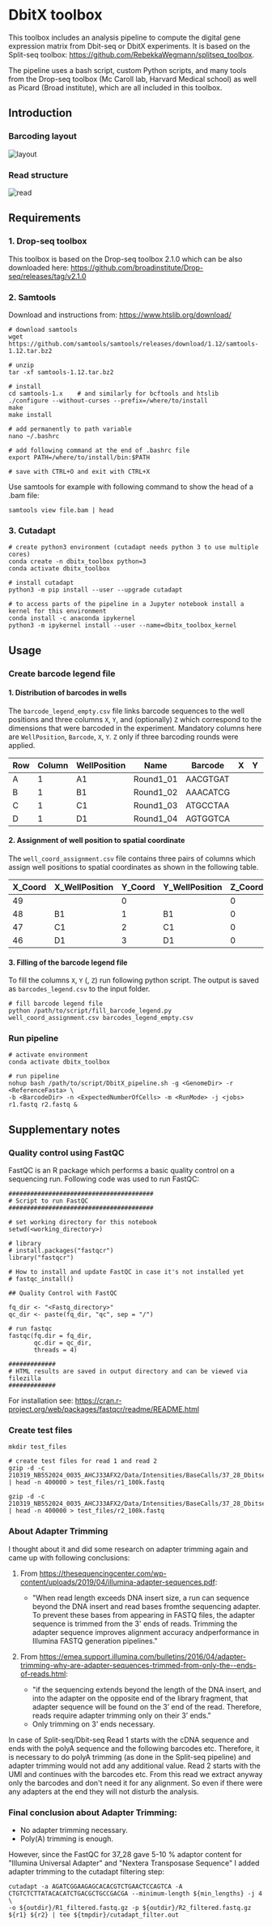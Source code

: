 # DbitX toolbox

This toolbox includes an analysis pipeline to compute the digital gene expression matrix from Dbit-seq or DbitX experiments.
It is based on the Split-seq toolbox: https://github.com/RebekkaWegmann/splitseq_toolbox.

The pipeline uses a bash script, custom Python scripts, and many tools from the Drop-seq toolbox (Mc Caroll lab, Harvard Medical school) as well as Picard (Broad institute), which are all included in this toolbox.

## Introduction

### Barcoding layout
![layout](https://user-images.githubusercontent.com/76480183/112812833-d859af00-907d-11eb-8c9c-613ac9166099.png)

### Read structure

![read](https://user-images.githubusercontent.com/76480183/112814912-0e982e00-9080-11eb-8ffe-d2c17c4660d8.png)



## Requirements

### 1. Drop-seq toolbox

This toolbox is based on the Drop-seq toolbox 2.1.0 which can be also downloaded here:
https://github.com/broadinstitute/Drop-seq/releases/tag/v2.1.0

### 2. Samtools
Download and instructions from: https://www.htslib.org/download/

```
# download samtools
wget https://github.com/samtools/samtools/releases/download/1.12/samtools-1.12.tar.bz2

# unzip
tar -xf samtools-1.12.tar.bz2

# install
cd samtools-1.x    # and similarly for bcftools and htslib
./configure --without-curses --prefix=/where/to/install
make
make install

# add permanently to path variable
nano ~/.bashrc

# add following command at the end of .bashrc file
export PATH=/where/to/install/bin:$PATH

# save with CTRL+O and exit with CTRL+X
```

Use samtools for example with following command to show the head of a .bam file:
```
samtools view file.bam | head
```

### 3. Cutadapt
```
# create python3 environment (cutadapt needs python 3 to use multiple cores)
conda create -n dbitx_toolbox python=3
conda activate dbitx_toolbox

# install cutadapt
python3 -m pip install --user --upgrade cutadapt

# to access parts of the pipeline in a Jupyter notebook install a kernel for this environment
conda install -c anaconda ipykernel
python3 -m ipykernel install --user --name=dbitx_toolbox_kernel
```

## Usage

### Create barcode legend file

#### 1. Distribution of barcodes in wells

The `barcode_legend_empty.csv` file links barcode sequences to the well positions and three columns `X`, `Y`, and (optionally) `Z` which correspond to the dimensions that were barcoded in the experiment. Mandatory columns here are `WellPosition`, `Barcode`, `X`, `Y`. `Z` only if three barcoding rounds were applied.

| Row | Column | WellPosition | Name      | Barcode  | X | Y | Z |
|-----|--------|--------------|-----------|----------|---|---|---|
| A   | 1      | A1           | Round1_01 | AACGTGAT |   |   |   |
| B   | 1      | B1           | Round1_02 | AAACATCG |   |   |   |
| C   | 1      | C1           | Round1_03 | ATGCCTAA |   |   |   |
| D   | 1      | D1           | Round1_04 | AGTGGTCA |   |   |   |

#### 2. Assignment of well position to spatial coordinate

The `well_coord_assignment.csv` file contains three pairs of columns which assign well positions to spatial coordinates as shown in the following table.

| X_Coord | X_WellPosition | Y_Coord | Y_WellPosition | Z_Coord | Z_WellPosition |
|---------|----------------|---------|----------------|---------|----------------|
| 49      |                | 0       |                | 0       | A1             |
| 48      | B1             | 1       | B1             | 0       | C4             |
| 47      | C1             | 2       | C1             | 0       | D6             |
| 46      | D1             | 3       | D1             | 0       | F6             |

#### 3. Filling of the barcode legend file

To fill the columns `X`, `Y` (, `Z`) run following python script. The output is saved as `barcodes_legend.csv` to the input folder.

```
# fill barcode legend file
python /path/to/script/fill_barcode_legend.py well_coord_assignment.csv barcodes_legend_empty.csv
```

### Run pipeline

```
# activate environment
conda activate dbitx_toolbox

# run pipeline
nohup bash /path/to/script/DbitX_pipeline.sh -g <GenomeDir> -r <ReferenceFasta> \
-b <BarcodeDir> -n <ExpectedNumberOfCells> -m <RunMode> -j <jobs> r1.fastq r2.fastq &
```

## Supplementary notes

### Quality control using FastQC

FastQC is an R package which performs a basic quality control on a sequencing run. Following code was used to run FastQC:

```
########################################
# Script to run FastQC
########################################

# set working directory for this notebook
setwd(<working_directory>)

# library
# install.packages("fastqcr")
library("fastqcr")

# How to install and update FastQC in case it's not installed yet
# fastqc_install()

## Quality Control with FastQC

fq_dir <- "<Fastq_directory>"
qc_dir <- paste(fq_dir, "qc", sep = "/") 

# run fastqc
fastqc(fq.dir = fq_dir,
       qc.dir = qc_dir,
       threads = 4)

#############
# HTML results are saved in output directory and can be viewed via filezilla
#############
```

For installation see: https://cran.r-project.org/web/packages/fastqcr/readme/README.html

### Create test files

```
mkdir test_files

# create test files for read 1 and read 2
gzip -d -c 210319_NB552024_0035_AHCJ33AFX2/Data/Intensities/BaseCalls/37_28_Dbitseq_S1_R1_001.fastq.gz | head -n 400000 > test_files/r1_100k.fastq

gzip -d -c 210319_NB552024_0035_AHCJ33AFX2/Data/Intensities/BaseCalls/37_28_Dbitseq_S1_R2_001.fastq.gz | head -n 400000 > test_files/r2_100k.fastq

```

### About Adapter Trimming

I thought about it and did some research on adapter trimming again and came up with following conclusions:

1. From https://thesequencingcenter.com/wp-content/uploads/2019/04/illumina-adapter-sequences.pdf:
	- "When read length exceeds DNA insert size, a run can sequence beyond the DNA insert and read bases fromthe sequencing adapter. To prevent these bases from appearing in FASTQ files, the adapter sequence is trimmed from the 3' ends of reads. Trimming the adapter sequence improves alignment accuracy andperformance in Illumina FASTQ generation pipelines."

2. From https://emea.support.illumina.com/bulletins/2016/04/adapter-trimming-why-are-adapter-sequences-trimmed-from-only-the--ends-of-reads.html:
	- "if the sequencing extends beyond the length of the DNA insert, and into the adapter on the opposite end of the library fragment, that adapter sequence will be found on the 3’ end of the read. Therefore, reads require adapter trimming only on their 3’ ends."
	- Only trimming on 3' ends necessary.

In case of Split-seq/Dbit-seq Read 1 starts with the cDNA sequence and ends with the polyA sequence and the following barcodes etc. Therefore, it is necessary to do polyA trimming (as done in the Split-seq pipeline) and adapter trimming would not add any additional value.
Read 2 starts with the UMI and continues with the barcodes etc. From this read we extract anyway only the barcodes and don't need it for any alignment. So even if there were any adapters at the end they will not disturb the analysis.

### Final conclusion about Adapter Trimming:
- No adapter trimming necessary.
- Poly(A) trimming is enough.

However, since the FastQC for 37_28 gave 5-10 % adaptor content for "Illumina Universal Adapter" and "Nextera Transposase Sequence" I added adapter trimming to the cutadapt filtering step:
```
cutadapt -a AGATCGGAAGAGCACACGTCTGAACTCCAGTCA -A CTGTCTCTTATACACATCTGACGCTGCCGACGA --minimum-length ${min_lengths} -j 4 \
-o ${outdir}/R1_filtered.fastq.gz -p ${outdir}/R2_filtered.fastq.gz ${r1} ${r2} | tee ${tmpdir}/cutadapt_filter.out
```
